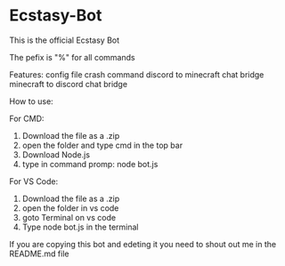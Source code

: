 # Ecstasy-Bot 

This is the official Ecstasy Bot 

The pefix is "%" for all commands

Features:
config file
crash command
discord to minecraft chat bridge
minecraft to discord chat bridge

How to use:

For CMD:
1. Download the file as a .zip
2. open the folder and type cmd in the top bar 
3. Download Node.js
4. type in command promp: node bot.js

For VS Code:
1. Download the file as a .zip
2. open the folder in vs code
3. goto Terminal on vs code
4. Type node bot.js in the terminal

If you are copying this bot and edeting it you need to shout out me in the README.md file
